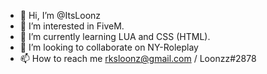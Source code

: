 - 👋 Hi, I’m @ItsLoonz
- 👀 I’m interested in FiveM.
- 🌱 I’m currently learning LUA and CSS (HTML).
- 💞️ I’m looking to collaborate on NY-Roleplay
- 📫 How to reach me rksloonz@gmail.com / Loonzz#2878

<!---
ItsLoonz/ItsLoonz is a ✨ special ✨ repository because its `README.md` (this file) appears on your GitHub profile.
You can click the Preview link to take a look at your changes.
--->

